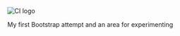 ![CI logo](https://codeinstitute.s3.amazonaws.com/fullstack/ci_logo_small.png)

My first Bootstrap attempt and an area for experimenting
